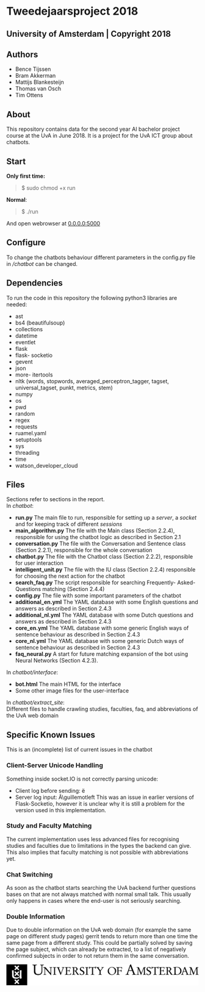 # Tweedejaarsproject 2018
## University of Amsterdam | Copyright 2018

## Authors
* Bence Tijssen
* Bram Akkerman
* Mattijs Blankesteijn
* Thomas van Osch
* Tim Ottens

## About
This repository contains data for the second year AI bachelor project course at
the UvA in June 2018. It is a project for the UvA ICT group about chatbots.

## Start
**Only first time:**
> $ sudo chmod +x run

**Normal**:
>  $ ./run

And open webrowser at [0.0.0.0:5000](http://0.0.0.0:5000)

## Configure
To change the chatbots behaviour different parameters in the config.py file in 
*/chatbot* can be changed.

## Dependencies
To run the code in this repository the following python3 libraries are needed:

- ast
- bs4 (beautifulsoup)
- collections
- datetime
- eventlet
- flask
- flask- socketio
- gevent
- json
- more- itertools
- nltk (words, stopwords, averaged_perceptron_tagger, tagset, universal_tagset, punkt, metrics, stem)
- numpy
- os
- pwd
- random
- regex
- requests
- ruamel.yaml
- setuptools
- sys
- threading
- time
- watson_developer_cloud

## Files
Sections refer to sections in the report.  
In *chatbot*:  
- **run.py** The main file to run, responsible for setting up a *server*, a *socket* and for keeping track of different *sessions*
- **main\_algorithm.py** The file with the Main class (Section 2.2.4), responsible for using the chatbot logic as described in Section 2.1
- **conversation.py** The file with the Conversation and Sentence class (Section 2.2.1), responsible for the whole conversation
- **chatbot.py** The file with the Chatbot class (Section 2.2.2), responsible for user interaction
- **intelligent\_unit.py** The file with the IU class (Section 2.2.4) responsible for choosing the next action for the chatbot
- **search\_faq.py** The script responsible for searching Frequently- Asked- Questions matching (Section 2.4.4)
- **config.py** The file with some important parameters of the chatbot
- **additional\_en.yml** The YAML database with some English questions and answers as described in Section 2.4.3
- **additional\_nl.yml** The YAML database with some Dutch questions and answers as described in Section 2.4.3
- **core\_en.yml** The YAML database with some generic English ways of sentence behaviour as described in Section 2.4.3
- **core\_nl.yml** The YAML database with some generic Dutch ways of sentence behaviour as described in Section 2.4.3
- **faq\_neural.py** A start for future matching expansion of the bot using Neural Networks (Section 4.2.3).

In *chatbot/interface*:
- **bot.html** The main HTML for the interface
- Some other image files for the user-interface

In *chatbot/extract_site*:  
Different files to handle crawling studies, faculties, faq, and abbreviations of the UvA web domain

## Specific Known Issues
This is an (incomplete) list of current issues in the chatbot

### Client-Server Unicode Handling
Something inside socket.IO is not correctly parsing unicode:
- Client log before sending: ë
- Server log input: Ã\guillemotleft
This was an issue in earlier versions of Flask-Socketio, however it is unclear why it is still a problem for the version used in this implementation.

### Study and Faculty Matching
The current implementation uses less advanced files for recognising studies and faculties due to limitations in the types the backend can give. This also implies that faculty matching is not possible with abbreviations yet.

### Chat Switching
As soon as the chatbot starts searching the UvA backend further questions bases on that are not always matched with normal small talk. This usually only happens in cases where the end-user is not seriously searching.

### Double Information
Due to double information on the UvA web domain (for example the same page on different study pages) gerrit tends to return more than one time the same page from a different study. This could be partially solved by saving the page subject, which can already be extracted, to a list of negatively confirmed subjects in order to not return them in the same conversation.

![uva-logo](chatbot/interface/uvalogo_regular_en.jpg)
